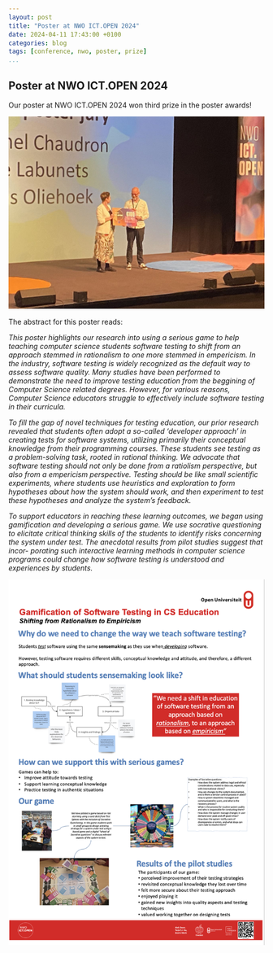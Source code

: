 ```yaml
---
layout: post
title: "Poster at NWO ICT.OPEN 2024"
date: 2024-04-11 17:43:00 +0100
categories: blog
tags: [conference, nwo, poster, prize]
...
```


## Poster at NWO ICT.OPEN 2024

Our poster at NWO ICT.OPEN 2024 won third prize in the poster awards!

![The award ceremony](../ICTOPEN2024Winner1.jpg)

The abstract for this poster reads:

*This poster highlights our research into using a serious game to help teaching computer science students software testing to shift from an approach stemmed in rationalism to one more stemmed in empericism. In the industry, software testing is widely recognized as the default way to assess software quality. Many studies have been performed to demonstrate the need to improve testing education from the beggining of Computer Science related degrees. However, for various reasons, Computer Science educators struggle to effectively include software testing in their curricula.*

*To fill the gap of novel techniques for testing education, our prior research revealed that students often adopt a so-called ‘developer approach’ in creating tests for software systems, utilizing primarily their conceptual knowledge from their programming courses. These students see testing as a problem-solving task, rooted in rational thinking. We advocate that software testing should not only be done from a ratiolism perspective, but also from a empericism perspective. Testing should be like small scientific experiments, where students use heuristics and exploration to form hypotheses about how the system should work, and then experiment to test these hypotheses and analyze the system’s feedback.*

*To support educators in reaching these learning outcomes, we began using gamification and developing a serious game. We use socrative questioning to elicitate critical thinking skills of the students to identify risks concerning the system under test. The anecdotal results from pilot studies suggest that incor- porating such interactive learning methods in computer science programs could change how software testing is understood and experiences by students.*

![ICT.OPEN2024 poster](../posteerICTOPEN2024.png  "My NWO ICT.OPEN 2024 poster")